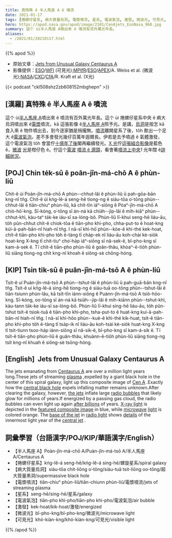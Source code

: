```yaml
---
title: 真特殊 ê 半人馬座 A ê 噴流
date: 2021-01-17
tags: [捲螺仔星系, 痟大質量烏洞, 電漿噴流, 星系, 電波氣泡, 激發, 微波光, 可見光, podcast]
hero: https://apod.nasa.gov/apod/image/2101/CenAjets_EsoNasa_960.jpg
summary: 這个 ùi半人馬座 A噴出來 ê 噴流有百外萬光年長。
aliases:
  - /2021/01/20210117.html
---
```


{{% apod %}}

- 原始文章：[Jets from Unusual Galaxy Centaurus A](https://apod.nasa.gov/apod/ap210117.html)
- 影像提供：[ESO](https://www.eso.org/public/)/[WFI](https://www.eso.org/public/teles-instr/lasilla/mpg22/wfi/) (可見光);[MPIfR](https://www.mpifr-bonn.mpg.de/)/[ESO](https://www.eso.org/public/)/[APEX](http://www.apex-telescope.org/ns/)/A. Weiss et al. (微波光);[NASA](https://www.nasa.gov/)/[CXC](https://cxc.harvard.edu/)/[CfA](https://www.cfa.harvard.edu/)/R. Kraft et al. (X光)

{{< podcast "ckl508shz2zb608152mbghepn" >}}

## [漢羅] 真特殊 ê 半人馬座 A ê 噴流

這个 ùi[半人馬座 A](https://apod.nasa.gov/apod/ap110413.html)噴出來 ê 噴流有百外萬光年長。這个 ùi 捲螺仔星系中央 ê 痟大烏洞噴出來 ê[電漿](https://en.wikipedia.org/wiki/Plasma_(physics))噴流，kā 這張影像 ê[半人馬座 A](https://apod.nasa.gov/apod/ap110413.html)照予光。是講，[烏洞](https://youtu.be/RntR13AIl1E)是按怎 kā 食入來 ê 物件噴出去，到今逐家猶是捎攏無。[噴流](https://apod.nasa.gov/apod/ap030501.html)離開星系了後，to̍h 歕出一个足大 ê[電波氣泡](https://apod.nasa.gov/apod/ap050628.html)，差不多會發光幾仔百萬年遐爾長。伊若是去予噴過 ê 氣體激發，這个電波氣泡 to̍h 會當佇[十億年了後](https://www.dogster.com/wp-content/uploads/2017/12/A-bored-sad-or-sleepy-dog-on-a-couch.jpg)閣再繼續發光。[X 光](https://chandra.harvard.edu/xray_astro/xrays.html)佇[這張組合影像](https://www.nasa.gov/topics/universe/features/radio-particle-jets.html)是藍色 ê，[微波](http://en.wikipedia.org/wiki/Microwave_oven#History) [光](https://science.nasa.gov/ems/06_microwaves)是柑仔色 ê。佇這个[電波](https://science.nasa.gov/ems/05_radiowaves) [噴流 ê 源頭](http://www.nasa.gov/images/content/550300main_Cen_A_inner_jet_English_labels.jpg)，看會著[噴流上中央](https://youtu.be/bOjCrVQusYI)1 光年闊 ê[詳細狀況](https://ui.adsabs.harvard.edu/abs/2011A%26A...530L..11M/abstract)。

## [POJ] Chin te̍k-sû ê poân-jîn-má-chō A ê phùn-liû

Chit-ê úi Poàn-jîn-má-chō A phùn--chhut-lâi ê phùn-liû ū pah-gōa-bān kng-nî tn̂g. Chit-ê úi kńg-lê-á seng-hē tiong-ng ê siáu-tōa o͘-tōng phùn--chhut-lâi ê tiān-chiuⁿ phùn-liû, kā chi̍t-tīn iáⁿ-siōng ê Pòaⁿ-jîn-má-chō A chiò-hō͘-kng. Sī-kóng, o͘-tōng sī án-ná kā chia̍h--ji̍p-lâi ê mi̍h-kiāⁿ phùn--chhut-khì, kàu-taⁿ ta̍k-ke iáu-sī sa-lóng-bô. Phùn-liû lī-khui seng-hē liáu-āu, to̍h pûn-chhut chi̍t-ê chiok-tōa ê tiān-pho khì-pho, chha-put-to ē hoat-kng kúi-ā-pah-bān-nî hiah-nī tn̂g. I nā-sī khì-hō͘ phùn--kòe-ê khì-thé kek-hoat, chi̍t-ê tiān-pho khì-pho to̍h ē-tàng tī cha̍p-ek nî liáu-āu koh-chài kè-sio̍k hoat-kng X-kng tī chit-tiuⁿ cho͘-ha̍p iáⁿ-siōng sī nâ-sek-ê, bî-pho-kng sī kam-á-sek ê. Tī chi̍t-ê tiān-pho phùn-liû ê goân-thâu, khòaⁿ-ē-tio̍h phùn-liû siāng tiong-ng chi̍t kng-nî khoah ê siông-sè chōng-hóng.

## [KIP] Tsin ti̍k-sû ê puân-jîn-má-tsō A ê phùn-liû

Tsit-ê uí Puàn-jîn-má-tsō A phùn--tshut-lâi ê phùn-liû ū pah-guā-bān kng-nî tn̂g. Tsit-ê uí kńg-lê-á sing-hē tiong-ng ê siáu-tuā oo-tōng phùn--tshut-lâi ê tiān-tsiunn phùn-lâu, kā tsi̍t-tīn iánn-siōng ê Puànn-jîn-má-tsō A tsiò-hōo-kng. Sī-kóng, oo-tōng sī án-ná kā tsia̍h--ji̍p-lâi ê mi̍h-kiānn phùn--tshut-khì, kàu-tann ta̍k-ke iáu-sī sa-lóng-bô. Phùn-liû lī-khui sing-hē liáu-āu, to̍h pûn-tshut tsi̍t-ê tsiok-tuā ê tiān-pho khì-pho, tsha-put-to ē huat-kng kuí-ā-pah-bān-nî hiah-nī tn̂g. I nā-sī khì-hōo phùn--kuè-ê khì-thé kik-huat, tsi̍t-ê tiān-pho khì-pho to̍h ē-tàng tī tsa̍p-ik nî liáu-āu koh-tsài kè-sio̍k huat-kng X-kng tī tsit-tiunn tsoo-ha̍p iánn-siōng sī nâ-sik-ê, bî-pho-kng sī kam-á-sik ê. Tī tsi̍t-ê tiān-pho phùn-liû ê guân-thâu, khuànn-ē-tio̍h phùn-liû siāng tiong-ng tsi̍t kng-nî khuah ê siông-sè tsōng-hóng.

## [English]  Jets from Unusual Galaxy Centaurus A 

The jets emanating from [Centaurus A](https://apod.nasa.gov/apod/ap110413.html) are over a million light years long.These jets of streaming [plasma](https://en.wikipedia.org/wiki/Plasma_(physics)) ,expelled by a giant black hole in the center of this spiral galaxy, light up this composite image of [Cen A](https://apod.nasa.gov/apod/ap060704.html) .Exactly how the [central black hole](https://youtu.be/RntR13AIl1E) expels infalling matter remains unknown.After clearing the galaxy, however, [the jets](https://apod.nasa.gov/apod/ap030501.html) inflate large [radio bubbles](https://apod.nasa.gov/apod/ap050628.html) that likely glow for millions of years.If energized by a passing gas cloud, the radio bubbles can even light up again [after billions](https://www.dogster.com/wp-content/uploads/2017/12/A-bored-sad-or-sleepy-dog-on-a-couch.jpg) of years. [X-ray light](https://chandra.harvard.edu/xray_astro/xrays.html) is depicted in the [featured composite image](https://www.nasa.gov/topics/universe/features/radio-particle-jets.html) in blue, while [microwave](http://en.wikipedia.org/wiki/Microwave_oven#History) [light](https://science.nasa.gov/ems/06_microwaves) is colored orange. The [base of the jet](http://www.nasa.gov/images/content/550300main_Cen_A_inner_jet_English_labels.jpg) in [radio light](https://science.nasa.gov/ems/05_radiowaves) shows [details](https://ui.adsabs.harvard.edu/abs/2011A%26A...530L..11M/abstract) of the innermost light year of the [central jet](https://youtu.be/bOjCrVQusYI) .

## 詞彙學習（台語漢字/POJ/KIP/華語漢字/English）

- 【半人馬座 A】Poàn-jîn-má-chō A/Puàn-jîn-má-tsō A/半人馬座 A/Centaurus A
- 【捲螺仔星系】kńg-lê-á seng-hē/kńg-lê-á sing-hē/螺旋星系/spiral galaxy
- 【痟大質量烏洞】siáu-tōa chit-liōng o͘-tōng/siáu-tuā tsit-liōng oo-tōng/超大質量黑洞/supermassive black hole
- 【電漿噴流】tiān-chiuⁿ phùn-liû/tiān-chiunn phùn-liû/電漿噴流/jets of streaming plasma
- 【星系】seng-hē/sing-hē/星系/galaxy
- 【電波氣泡】tiān-pho khì-pho/tiān-pho khì-pho/電波氣泡/air bubble
- 【激發】kek-hoat/kik-hoat/激發/energized
- 【微波光】bî-pho-kng/bî-pho-kng/微波光/microwave light
- 【可見光】khó-kiàn-kng/khó-kiàn-kng/可見光/visible light

{{% /apod %}}
